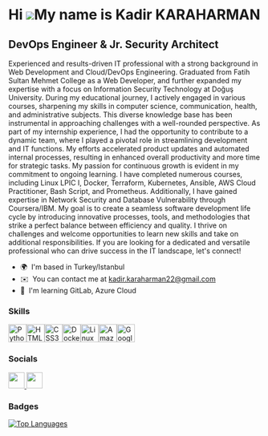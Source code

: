 Hi ![](https://user-images.githubusercontent.com/18350557/176309783-0785949b-9127-417c-8b55-ab5a4333674e.gif)My name is Kadir KARAHARMAN
========================================================================================================================================

DevOps Engineer & Jr. Security Architect
----------------------------------------

Experienced and results-driven IT professional with a strong background in Web Development and Cloud/DevOps Engineering. Graduated from Fatih Sultan Mehmet College as a Web Developer, and further expanded my expertise with a focus on Information Security Technology at Doğuş University. During my educational journey, I actively engaged in various courses, sharpening my skills in computer science, communication, health, and administrative subjects. This diverse knowledge base has been instrumental in approaching challenges with a well-rounded perspective. As part of my internship experience, I had the opportunity to contribute to a dynamic team, where I played a pivotal role in streamlining development and IT functions. My efforts accelerated product updates and automated internal processes, resulting in enhanced overall productivity and more time for strategic tasks. My passion for continuous growth is evident in my commitment to ongoing learning. I have completed numerous courses, including Linux LPIC I, Docker, Terraform, Kubernetes, Ansible, AWS Cloud Practitioner, Bash Script, and Prometheus. Additionally, I have gained expertise in Network Security and Database Vulnerability through Coursera/IBM. My goal is to create a seamless software development life cycle by introducing innovative processes, tools, and methodologies that strike a perfect balance between efficiency and quality. I thrive on challenges and welcome opportunities to learn new skills and take on additional responsibilities. If you are looking for a dedicated and versatile professional who can drive success in the IT landscape, let's connect!

* 🌍  I'm based in Turkey/Istanbul
* ✉️  You can contact me at [kadir.karaharman22@gmail.com](mailto:kadir.karaharman22@gmail.com)
* 🧠  I'm learning GitLab, Azure Cloud

### Skills


<p align="left">
<a href="https://www.python.org/" target="_blank" rel="noreferrer"><img src="https://raw.githubusercontent.com/danielcranney/readme-generator/main/public/icons/skills/python-colored.svg" width="36" height="36" alt="Python" /></a><a href="https://developer.mozilla.org/en-US/docs/Glossary/HTML5" target="_blank" rel="noreferrer"><img src="https://raw.githubusercontent.com/danielcranney/readme-generator/main/public/icons/skills/html5-colored.svg" width="36" height="36" alt="HTML5" /></a><a href="https://www.w3.org/TR/CSS/#css" target="_blank" rel="noreferrer"><img src="https://raw.githubusercontent.com/danielcranney/readme-generator/main/public/icons/skills/css3-colored.svg" width="36" height="36" alt="CSS3" /></a><a href="https://www.docker.com/" target="_blank" rel="noreferrer"><img src="https://raw.githubusercontent.com/danielcranney/readme-generator/main/public/icons/skills/docker-colored.svg" width="36" height="36" alt="Docker" /></a><a href="https://www.linux.org" target="_blank" rel="noreferrer"><img src="https://raw.githubusercontent.com/danielcranney/readme-generator/main/public/icons/skills/linux-colored.svg" width="36" height="36" alt="Linux" /></a><a href="https://aws.amazon.com" target="_blank" rel="noreferrer"><img src="https://raw.githubusercontent.com/danielcranney/readme-generator/main/public/icons/skills/aws-colored.svg" width="36" height="36" alt="Amazon Web Services" /></a><a href="https://cloud.google.com/" target="_blank" rel="noreferrer"><img src="https://raw.githubusercontent.com/danielcranney/readme-generator/main/public/icons/skills/googlecloud-colored.svg" width="36" height="36" alt="Google Cloud" /></a>
</p>


### Socials

<p align="left"> <a href="https://www.github.com/kadirkaraharman" target="_blank" rel="noreferrer"> <picture> <source media="(prefers-color-scheme: dark)" srcset="https://raw.githubusercontent.com/danielcranney/readme-generator/main/public/icons/socials/github-dark.svg" /> <source media="(prefers-color-scheme: light)" srcset="https://raw.githubusercontent.com/danielcranney/readme-generator/main/public/icons/socials/github.svg" /> <img src="https://raw.githubusercontent.com/danielcranney/readme-generator/main/public/icons/socials/github.svg" width="32" height="32" /> </picture> </a> <a href="https://www.linkedin.com/in/kadir-karaharman-3866a5226/" target="_blank" rel="noreferrer"> <picture> <source media="(prefers-color-scheme: dark)" srcset="https://raw.githubusercontent.com/danielcranney/readme-generator/main/public/icons/socials/linkedin-dark.svg" /> <source media="(prefers-color-scheme: light)" srcset="https://raw.githubusercontent.com/danielcranney/readme-generator/main/public/icons/socials/linkedin.svg" /> <img src="https://raw.githubusercontent.com/danielcranney/readme-generator/main/public/icons/socials/linkedin.svg" width="32" height="32" /> </picture> </a></p>

### Badges

<a href="https://github.com/kadirkaraharman" align="left"><img src="https://github-readme-stats.vercel.app/api/top-langs/?username=kadirkaraharman&langs_count=10&title_color=ffffff&text_color=ffffff&icon_color=ffffff&bg_color=1c1917&hide_border=true&locale=en&custom_title=Top%20%Languages" alt="Top Languages" /></a>
